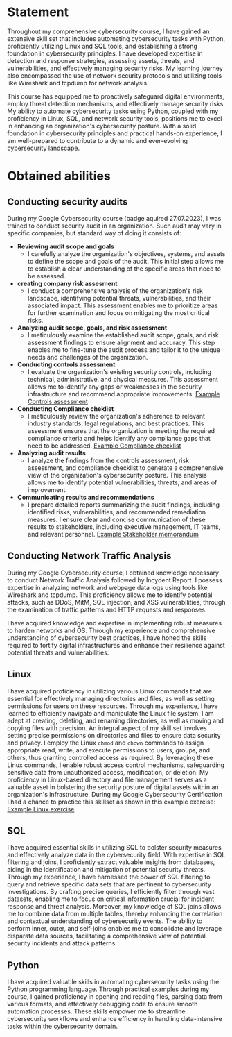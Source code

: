 # Statement
Throughout my comprehensive cybersecurity course, I have gained an extensive skill set that includes automating cybersecurity tasks with Python, proficiently utilizing Linux and SQL tools, and establishing a strong foundation in cybersecurity principles. I have developed expertise in detection and response strategies, assessing assets, threats, and vulnerabilities, and effectively managing security risks. My learning journey also encompassed the use of network security protocols and utilizing tools like Wireshark and tcpdump for network analysis.

This course has equipped me to proactively safeguard digital environments, employ threat detection mechanisms, and effectively manage security risks. My ability to automate cybersecurity tasks using Python, coupled with my proficiency in Linux, SQL, and network security tools, positions me to excel in enhancing an organization's cybersecurity posture. With a solid foundation in cybersecurity principles and practical hands-on experience, I am well-prepared to contribute to a dynamic and ever-evolving cybersecurity landscape.
# Obtained abilities
## Conducting security audits
During my Google Cybersecurity course (badge aquired 27.07.2023), I was trained to conduct security audit in an organization. Such audit may vary in specific companies, but standard way of doing it consists of:
- **Reviewing audit scope and goals**
  - I carefully analyze the organization's objectives, systems, and assets to define the scope and goals of the audit. This initial step allows me to establish a clear understanding of the specific areas that need to be assessed. 
- **creating company risk assesment**
  - I conduct a comprehensive analysis of the organization's risk landscape, identifying potential threats, vulnerabilities, and their associated impact. This assessment enables me to prioritize areas for further examination and focus on mitigating the most critical risks.  
- **Analyzing audit scope, goals, and risk assessment**
  - I meticulously examine the established audit scope, goals, and risk assessment findings to ensure alignment and accuracy. This step enables me to fine-tune the audit process and tailor it to the unique needs and challenges of the organization.
- **Conducting controls assessment**
  - I evaluate the organization's existing security controls, including technical, administrative, and physical measures. This assessment allows me to identify any gaps or weaknesses in the security infrastructure and recommend appropriate improvements. [Example Controls assessment](assets/Controls-assessment.pdf)
- **Conducting Compliance cheklist**
  - I meticulously review the organization's adherence to relevant industry standards, legal regulations, and best practices. This assessment ensures that the organization is meeting the required compliance criteria and helps identify any compliance gaps that need to be addressed. [Example Compliance checklist](assets/Compliance-checklist.pdf)
- **Analyzing audit results**
  - I analyze the findings from the controls assessment, risk assessment, and compliance checklist to generate a comprehensive view of the organization's cybersecurity posture. This analysis allows me to identify potential vulnerabilities, threats, and areas of improvement.
- **Communicating results and recommendations**
  - I prepare detailed reports summarizing the audit findings, including identified risks, vulnerabilities, and recommended remediation measures. I ensure clear and concise communication of these results to stakeholders, including executive management, IT teams, and relevant personnel. [Example Stakeholder memorandum](assets/Stakeholder-memorandum-exemplar.pdf)

## Conducting Network Traffic Analysis
During my Google Cybersecurity course, I obtained knowledge necessary to conduct Network Traffic Analysis followed by Incydent Report.
I possess expertise in analyzing network and webpage data logs using tools like Wireshark and tcpdump. This proficiency allows me to identify potential attacks, such as DDoS, MitM, SQL injection, and XSS vulnerabilities, through the examination of traffic patterns and HTTP requests and responses.

I have acquired knowledge and expertise in implementing robust measures to harden networks and OS. Through my experience and comprehensive understanding of cybersecurity best practices, I have honed the skills required to fortify digital infrastructures and enhance their resilience against potential threats and vulnerabilities.

## Linux
I have acquired proficiency in utilizing various Linux commands that are essential for effectively managing directories and files, as well as setting permissions for users on these resources. Through my experience, I have learned to efficiently navigate and manipulate the Linux file system. I am adept at creating, deleting, and renaming directories, as well as moving and copying files with precision.
An integral aspect of my skill set involves setting precise permissions on directories and files to ensure data security and privacy. I employ the Linux `chmod` and `chown` commands to assign appropriate read, write, and execute permissions to users, groups, and others, thus granting controlled access as required.
By leveraging these Linux commands, I enable robust access control mechanisms, safeguarding sensitive data from unauthorized access, modification, or deletion. My proficiency in Linux-based directory and file management serves as a valuable asset in bolstering the security posture of digital assets within an organization's infrastructure. During my Google Cybersecurity Certification I had a chance to practice this skillset as shown in this example exercise: [Example Linux exercise](assets/permissions_Linux.pdf)

## SQL
I have acquired essential skills in utilizing SQL to bolster security measures and effectively analyze data in the cybersecurity field. With expertise in SQL filtering and joins, I proficiently extract valuable insights from databases, aiding in the identification and mitigation of potential security threats.
Through my experience, I have harnessed the power of SQL filtering to query and retrieve specific data sets that are pertinent to cybersecurity investigations. By crafting precise queries, I efficiently filter through vast datasets, enabling me to focus on critical information crucial for incident response and threat analysis.
Moreover, my knowledge of SQL joins allows me to combine data from multiple tables, thereby enhancing the correlation and contextual understanding of cybersecurity events. The ability to perform inner, outer, and self-joins enables me to consolidate and leverage disparate data sources, facilitating a comprehensive view of potential security incidents and attack patterns.

## Python
I have acquired valuable skills in automating cybersecurity tasks using the Python programming language. Through practical examples during my course, I gained proficiency in opening and reading files, parsing data from various formats, and effectively debugging code to ensure smooth automation processes. These skills empower me to streamline cybersecurity workflows and enhance efficiency in handling data-intensive tasks within the cybersecurity domain.
